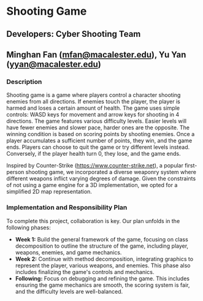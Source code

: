 # Shooting Game
## Developers: Cyber Shooting Team
## Minghan Fan (mfan@macalester.edu), Yu Yan (yyan@macalester.edu)

### Description
Shooting game is a game where players control a character shooting enemies from all directions. If enemies touch the player, the player is harmed and loses a certain amount of health. The game uses simple controls: WASD keys for movement and arrow keys for shooting in 4 directions. The game features various difficulty levels. Easier levels will have fewer enemies and slower pace, harder ones are the opposite. The winning condition is based on scoring points by shooting enemies. Once a player accumulates a sufficient number of points, they win, and the game ends. Players can choose to quit the game or try different levels instead. Conversely, if the player health turn 0, they lose, and the game ends. 

Inspired by Counter-Strike (https://www.counter-strike.net), a popular first-person shooting game, we incorporated a diverse weaponry system where different weapons inflict varying degrees of damage. Given the constraints of not using a game engine for a 3D implementation, we opted for a simplified 2D map representation.

### Implementation and Responsibility Plan
To complete this project, collaboration is key. Our plan unfolds in the following phases:

 - **Week 1:** Build the general framework of the game, focusing on class decomposition to outline the structure of the game, including player, weapons, enemies, and game mechanics.
 - **Week 2:** Continue with method decomposition, integrating graphics to represent the player, various weapons, and enemies. This phase also includes finalizing the game's controls and mechanics.
 - **Following:** Focus on debugging and refining the game. This includes ensuring the game mechanics are smooth, the scoring system is fair, and the difficulty levels are well-balanced.


